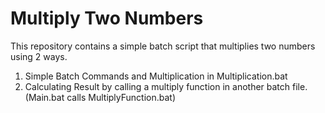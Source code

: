 # Multiply Two Numbers
This repository contains a simple batch script that multiplies two numbers using 2 ways.

1. Simple Batch Commands and Multiplication in Multiplication.bat
2. Calculating Result by calling a multiply function in another batch file.(Main.bat calls MultiplyFunction.bat)
   
